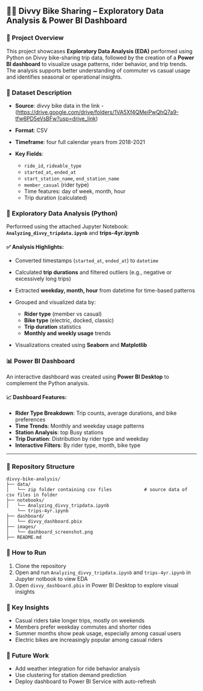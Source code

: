 ## 🚴‍♂️ Divvy Bike Sharing – Exploratory Data Analysis & Power BI Dashboard

### 📌 Project Overview

This project showcases **Exploratory Data Analysis (EDA)** performed using Python on Divvy bike-sharing trip data, followed by the creation of a **Power BI dashboard** to visualize usage patterns, rider behavior, and trip trends. The analysis supports better understanding of commuter vs casual usage and identifies seasonal or operational insights.

### 📂 Dataset Description

* **Source**: divvy bike data in the link - (https://drive.google.com/drive/folders/1VA5Xf4QMeiPwQhQ7a9-tfw6PD5eVsBFw?usp=drive_link)
* **Format**: CSV
* **Timeframe**: four full calendar years from 2018-2021
* **Key Fields**:

  * `ride_id`, `rideable_type`
  * `started_at`, `ended_at`
  * `start_station_name`, `end_station_name`
  * `member_casual` (rider type)
  * Time features: day of week, month, hour
  * Trip duration (calculated)



### 🧪 Exploratory Data Analysis (Python)

Performed using the attached Jupyter Notebook: **`Analyzing_divvy_tripdata.ipynb`** and **trips-4yr.ipynb**

#### ✅ Analysis Highlights:

* Converted timestamps (`started_at`, `ended_at`) to `datetime`
* Calculated **trip durations** and filtered outliers (e.g., negative or excessively long trips)
* Extracted **weekday, month, hour** from datetime for time-based patterns
* Grouped and visualized data by:

  * **Rider type** (member vs casual)
  * **Bike type** (electric, docked, classic)
  * **Trip duration** statistics
  * **Monthly and weekly usage** trends
* Visualizations created using **Seaborn** and **Matplotlib**



### 📊 Power BI Dashboard

An interactive dashboard was created using **Power BI Desktop** to complement the Python analysis.

#### 📈 Dashboard Features:

* **Rider Type Breakdown**: Trip counts, average durations, and bike preferences
* **Time Trends**: Monthly and weekday usage patterns
* **Station Analysis**: top Busy stations
* **Trip Duration**: Distribution by rider type and weekday
* **Interactive Filters**: By rider type, month, bike type

---

### 📁 Repository Structure

```
divvy-bike-analysis/
├── data/
│   └── zip folder containing csv files            # source data of csv files in folder
├── notebooks/
│   └── Analyzing_divvy_tripdata.ipynb
    └── trips-4yr.ipynb
├── dashboard/
│   └── divvy_dashboard.pbix
├── images/
│   └── dashboard_screenshot.png
├── README.md
```



### 📌 How to Run

1. Clone the repository
2. Open and run `Analyzing_divvy_tripdata.ipynb` and `trips-4yr.ipynb` in Jupyter notbook to view EDA
3. Open `divvy_dashboard.pbix` in Power BI Desktop to explore visual insights


### 🧠 Key Insights

* Casual riders take longer trips, mostly on weekends
* Members prefer weekday commutes and shorter rides
* Summer months show peak usage, especially among casual users
* Electric bikes are increasingly popular among casual riders


### 🚀 Future Work

* Add weather integration for ride behavior analysis
* Use clustering for station demand prediction
* Deploy dashboard to Power BI Service with auto-refresh
